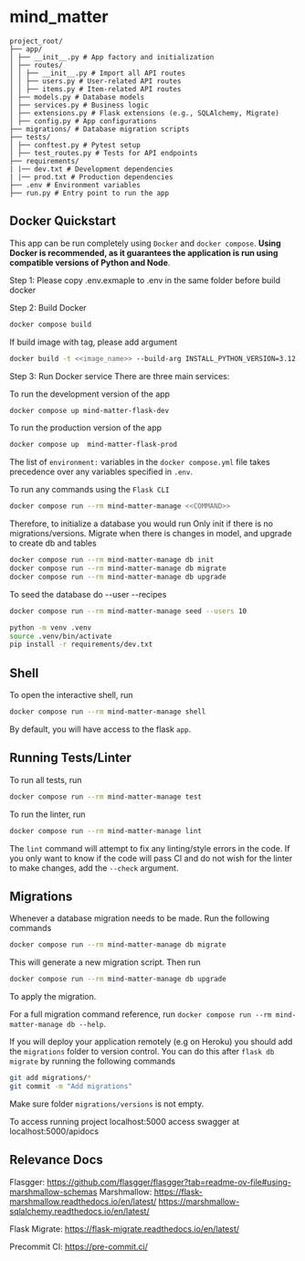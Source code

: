 # mind_matter

```
project_root/
├── app/
│ ├── __init__.py # App factory and initialization
│ ├── routes/
│ │ ├── __init__.py # Import all API routes
│ │ ├── users.py # User-related API routes
│ │ ├── items.py # Item-related API routes
│ ├── models.py # Database models
│ ├── services.py # Business logic
│ ├── extensions.py # Flask extensions (e.g., SQLAlchemy, Migrate)
│ ├── config.py # App configurations
├── migrations/ # Database migration scripts
├── tests/
│ ├── conftest.py # Pytest setup
│ ├── test_routes.py # Tests for API endpoints
├── requirements/
| |── dev.txt # Development dependencies
| |── prod.txt # Production dependencies
├── .env # Environment variables
├── run.py # Entry point to run the app
```

## Docker Quickstart

This app can be run completely using `Docker` and `docker compose`. **Using Docker is recommended, as it guarantees the application is run using compatible versions of Python and Node**.

Step 1: Please copy .env.exmaple to .env in the same folder before build docker

Step 2: Build Docker

```bash
docker compose build
```

If build image with tag, please add argument

```bash
docker build -t <<image_name>> --build-arg INSTALL_PYTHON_VERSION=3.12.8 .
```

Step 3: Run Docker service
There are three main services:

To run the development version of the app

```bash
docker compose up mind-matter-flask-dev
```

To run the production version of the app

```bash
docker compose up  mind-matter-flask-prod
```

The list of `environment:` variables in the `docker compose.yml` file takes precedence over any variables specified in `.env`.

To run any commands using the `Flask CLI`

```bash
docker compose run --rm mind-matter-manage <<COMMAND>>
```

Therefore, to initialize a database you would run
Only init if there is no migrations/versions. Migrate when there is changes in model, and upgrade to create db and tables

```bash
docker compose run --rm mind-matter-manage db init
docker compose run --rm mind-matter-manage db migrate
docker compose run --rm mind-matter-manage db upgrade
```

To seed the database do --user <number> --recipes <number>

```bash
docker compose run --rm mind-matter-manage seed --users 10
```

```bash
python -m venv .venv
source .venv/bin/activate
pip install -r requirements/dev.txt
```

## Shell

To open the interactive shell, run

```bash
docker compose run --rm mind-matter-manage shell

```

By default, you will have access to the flask `app`.

## Running Tests/Linter

To run all tests, run

```bash
docker compose run --rm mind-matter-manage test
```

To run the linter, run

```bash
docker compose run --rm mind-matter-manage lint
```

The `lint` command will attempt to fix any linting/style errors in the code. If you only want to know if the code will pass CI and do not wish for the linter to make changes, add the `--check` argument.

## Migrations

Whenever a database migration needs to be made. Run the following commands

```bash
docker compose run --rm mind-matter-manage db migrate
```

This will generate a new migration script. Then run

```bash
docker compose run --rm mind-matter-manage db upgrade
```

To apply the migration.

For a full migration command reference, run `docker compose run --rm mind-matter-manage db --help`.

If you will deploy your application remotely (e.g on Heroku) you should add the `migrations` folder to version control.
You can do this after `flask db migrate` by running the following commands

```bash
git add migrations/*
git commit -m "Add migrations"
```

Make sure folder `migrations/versions` is not empty.

To access running project localhost:5000
access swagger at localhost:5000/apidocs

## Relevance Docs

Flasgger: https://github.com/flasgger/flasgger?tab=readme-ov-file#using-marshmallow-schemas
Marshmallow: https://flask-marshmallow.readthedocs.io/en/latest/ https://marshmallow-sqlalchemy.readthedocs.io/en/latest/

Flask Migrate: https://flask-migrate.readthedocs.io/en/latest/

Precommit CI: https://pre-commit.ci/

